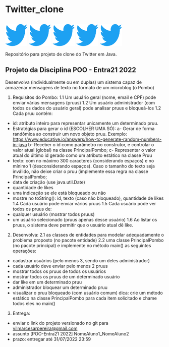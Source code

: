 <h1>Twitter_clone</h1>

<h2><div>
<img align="center" alt="Twitter_clone" height="70" width="70" src="https://raw.githubusercontent.com/devicons/devicon/master/icons/twitter/twitter-original.svg">
 
<img align="center" alt="Twitter_clone" height="70" width="70" src="https://raw.githubusercontent.com/devicons/devicon/master/icons/twitter/twitter-original.svg">
 
<img align="center" alt="Twitter_clone" height="70" width="70" src="https://raw.githubusercontent.com/devicons/devicon/master/icons/twitter/twitter-original.svg">
 
<img align="center" alt="Twitter_clone" height="70" width="70" src="https://raw.githubusercontent.com/devicons/devicon/master/icons/twitter/twitter-original.svg">
 
<img align="center" alt="Twitter_clone" height="70" width="70" src="https://raw.githubusercontent.com/devicons/devicon/master/icons/twitter/twitter-original.svg">
</div></h2>

Repositório para projeto de clone do Twitter em Java.

<h2>Projeto da Disciplina POO - Entra21 2022</h2>

Desenvolva (individualmente ou em duplas) um sistema capaz de armazenar mensagens de
texto no formato de um microblog (o Pombo)

1. Requisitos do Pombo:
1.1 Um usuário geral (nome, email e CPF) pode enviar várias mensagens (pruus)
1.2 Um usuário administrador (com todos os dados do usuário geral) pode analisar pruus e
bloqueá-los
1.2 Cada pruu contém:
- id: atributo inteiro para representar unicamente um determinado pruu.
- Estratégias para gerar o id (ESCOLHER UMA SÓ):
a- Gerar de forma randômica ao construir um novo objeto pruu. Exemplo:
https://www.educative.io/answers/how-to-generate-random-numbers-in-java
b- Receber o id como parâmetro no construtor, e controlar o valor atual
(global) na classe PrincipalPombo;
c- Representar o valor atual do último id gerado como um atributo estático
na classe Pruu
- texto: com no máximo 300 caracteres (considerando espaços) e no mínimo 1
(desconsiderando espaços). Caso o tamanho do texto seja inválido, não deixe criar o
pruu (implemente essa regra na classe PrincipalPombo;
- data de criação (use java.util.Date)
- quantidade de likes
- uma indicação se ele está bloqueado ou não
- mostre no toString(): id, texto (caso não bloqueado), quantidade de likes
1.4 Cada usuário pode enviar vários pruus
1.5 Cada usuário pode ver todos os pruus de:
- qualquer usuário (mostrar todos pruus)
- um usuário selecionado (pruus apenas desse usuário)
1.6 Ao listar os pruus, o sistema deve permitir que o usuário atual dê like.

2. Desenvolva:
2.1 as classes de entidades para modelar adequadamente o problema proposto (no pacote
entidade)
2.2 uma classe PrincipalPombo (no pacote principal) e implemente no método main() as
seguintes operações:
- cadastrar usuários (pelo menos 3, sendo um deles administrador)
- cada usuário deve enviar pelo menos 2 pruus
- mostrar todos os pruus de todos os usuários
- mostrar todos os pruus de um determinado usuário
- dar like em um determinado pruu
- administrador bloquear um determinado pruu
- visualizar o pruu bloqueado (com usuário comum)
dica: crie um método estático na classe PrincipalPombo para cada item solicitado e
chame todos eles no main()

3. Entrega:
- enviar o link do projeto versionado no git para vilmarcesarpereira@gmail.com
- assunto [POO-Entra21 2022] NomeAluno1_NomeAluno2
- prazo: entregar até 31/07/2022 23:59
